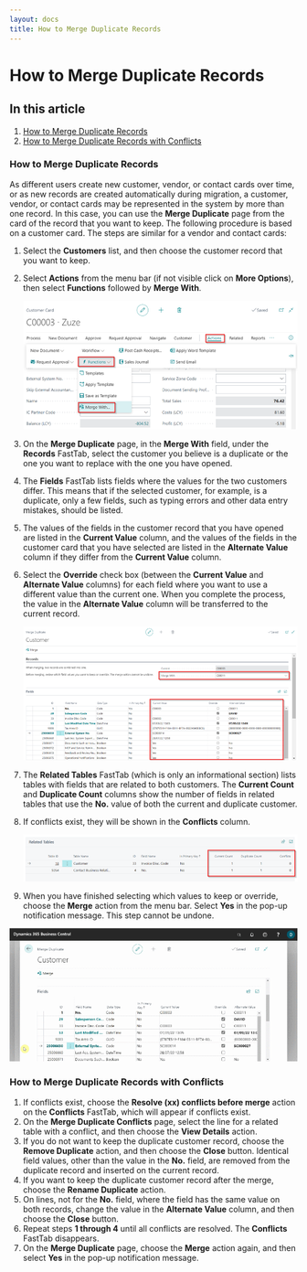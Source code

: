 ```yaml
---
layout: docs
title: How to Merge Duplicate Records
---
```


# How to Merge Duplicate Records

## In this article
1. [How to Merge Duplicate Records](#how-to-merge-duplicate-records)
2. [How to Merge Duplicate Records with Conflicts](#how-to-merge-duplicate-records-with-conflicts)

### How to Merge Duplicate Records
As different users create new customer, vendor, or contact cards over time, or as new records are created automatically during migration, a customer, vendor, or contact cards may be represented in the system by more than one record. In this case, you can use the **Merge Duplicate** page from the card of the record that you want to keep.
The following procedure is based on a customer card. The steps are similar for a vendor and contact cards:
1. Select the **Customers** list, and then choose the customer record that you want to keep.
2. Select **Actions** from the menu bar (if not visible click on **More Options**), then select **Functions** followed by **Merge With**.

   ![](media/garagehive-customer-merge-record1.png)

3. On the **Merge Duplicate** page, in the **Merge With** field, under the **Records** FastTab, select the customer you believe is a duplicate or the one you want to replace with the one you have opened.
4. The **Fields** FastTab lists fields where the values for the two customers differ. This means that if the selected customer, for example, is a duplicate, only a few fields, such as typing errors and other data entry mistakes, should be listed.
5. The values of the fields in the customer record that you have opened are listed in the **Current Value** column, and the values of the fields in the customer card that you have selected are listed in the **Alternate Value** column if they differ from the **Current Value** column.
6. Select the **Override** check box (between the **Current Value** and **Alternate Value** columns) for each field where you want to use a different value than the current one. When you complete the process, the value in the **Alternate Value** column will be transferred to the current record.

   ![](media/garagehive-customer-merge-record2.png)

7. The **Related Tables** FastTab (which is only an informational section) lists tables with fields that are related to both customers. The **Current Count** and **Duplicate Count** columns show the number of fields in related tables that use the **No.** value of both the current and duplicate customer.
8. If conflicts exist, they will be shown in the **Conflicts** column.

   ![](media/garagehive-customer-merge-record3.png)

9.  When you have finished selecting which values to keep or override, choose the **Merge** action from the menu bar. Select **Yes** in the pop-up notification message. This step cannot be undone.

   ![](media/garagehive-customer-merge-record4.gif)

### How to Merge Duplicate Records with Conflicts
1. If conflicts exist, choose the **Resolve (xx) conflicts before merge** action on the **Conflicts** FastTab, which will appear if conflicts exist.
2. On the **Merge Duplicate Conflicts** page, select the line for a related table with a conflict, and then choose the **View Details** action.
3. If you do not want to keep the duplicate customer record, choose the **Remove Duplicate** action, and then choose the **Close** button. Identical field values, other than the value in the **No.** field, are removed from the duplicate record and inserted on the current record.
4. If you want to keep the duplicate customer record after the merge, choose the **Rename Duplicate** action.
5. On lines, not for the **No.** field, where the field has the same value on both records, change the value in the **Alternate Value** column, and then choose the **Close** button.
6. Repeat steps **1 through 4** until all conflicts are resolved. The **Conflicts** FastTab disappears.
7. On the **Merge Duplicate** page, choose the **Merge** action again, and then select **Yes** in the pop-up notification message.


